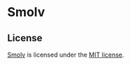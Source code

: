﻿# Smolv

## License

[Smolv](https://github.com/aras-p/smol-v) is licensed under the [MIT license](https://github.com/AssetRipper/AssetRipper/blob/master/Licenses/Smolv.md).